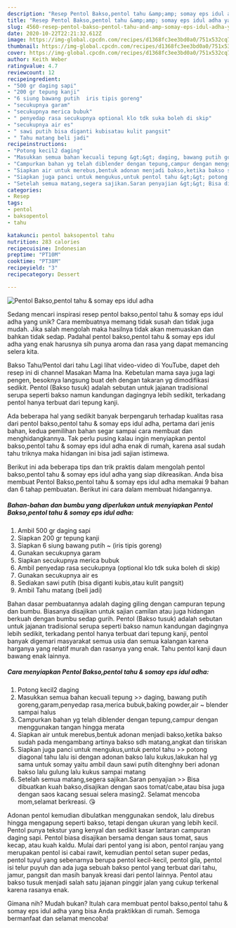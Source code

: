 ```yaml
---
description: "Resep Pentol Bakso,pentol tahu &amp;amp; somay eps idul adha yang Lezat"
title: "Resep Pentol Bakso,pentol tahu &amp;amp; somay eps idul adha yang Lezat"
slug: 4560-resep-pentol-bakso-pentol-tahu-and-amp-somay-eps-idul-adha-yang-lezat
date: 2020-10-22T22:21:32.612Z
image: https://img-global.cpcdn.com/recipes/d1368fc3ee3bd0a0/751x532cq70/pentol-baksopentol-tahu-somay-eps-idul-adha-foto-resep-utama.jpg
thumbnail: https://img-global.cpcdn.com/recipes/d1368fc3ee3bd0a0/751x532cq70/pentol-baksopentol-tahu-somay-eps-idul-adha-foto-resep-utama.jpg
cover: https://img-global.cpcdn.com/recipes/d1368fc3ee3bd0a0/751x532cq70/pentol-baksopentol-tahu-somay-eps-idul-adha-foto-resep-utama.jpg
author: Keith Weber
ratingvalue: 4.7
reviewcount: 12
recipeingredient:
- "500 gr daging sapi"
- "200 gr tepung kanji"
- "6 siung bawang putih  iris tipis goreng"
- "secukupnya garam"
- "secukupnya merica bubuk"
- " penyedap rasa secukupnya optional klo tdk suka boleh di skip"
- "secukupnya air es"
- " sawi putih bisa diganti kubisatau kulit pangsit"
- " Tahu matang beli jadi"
recipeinstructions:
- "Potong kecil2 daging"
- "Masukkan semua bahan kecuali tepung &gt;&gt; daging, bawang putih goreng,garam,penyedap rasa,merica bubuk,baking powder,air ~ blender sampai halus"
- "Campurkan bahan yg telah diblender dengan tepung,campur dengan menggunakan tangan hingga merata"
- "Siapkan air untuk merebus,bentuk adonan menjadi bakso,ketika bakso sudah pada mengambang artinya bakso sdh matang,angkat dan tiriskan"
- "Siapkan juga panci untuk mengukus,untuk pentol tahu &gt;&gt; potong diagonal tahu lalu isi dengan adonan bakso lalu kukus,lakukan hal yg sama untuk somay yaitu ambil daun sawi putih ditenghny beri adonan bakso lalu gulung lalu kukus sampai matang"
- "Setelah semua matang,segera sajikan.Saran penyajian &gt;&gt; Bisa dibuatkan kuah bakso,disajikan dengan saos tomat/cabe,atau bisa juga dengan saos kacang sesuai selera masing2. Selamat mencoba mom,selamat berkreasi. 😘"
categories:
- Resep
tags:
- pentol
- baksopentol
- tahu

katakunci: pentol baksopentol tahu 
nutrition: 283 calories
recipecuisine: Indonesian
preptime: "PT10M"
cooktime: "PT38M"
recipeyield: "3"
recipecategory: Dessert

---
```



![Pentol Bakso,pentol tahu &amp; somay eps idul adha](https://img-global.cpcdn.com/recipes/d1368fc3ee3bd0a0/751x532cq70/pentol-baksopentol-tahu-somay-eps-idul-adha-foto-resep-utama.jpg)

Sedang mencari inspirasi resep pentol bakso,pentol tahu &amp; somay eps idul adha yang unik? Cara membuatnya memang tidak susah dan tidak juga mudah. Jika salah mengolah maka hasilnya tidak akan memuaskan dan bahkan tidak sedap. Padahal pentol bakso,pentol tahu &amp; somay eps idul adha yang enak harusnya sih punya aroma dan rasa yang dapat memancing selera kita.

Bakso Tahu/Pentol dari tahu Lagi lihat video-video di YouTube, dapet deh resep ini di channel Masakan Mama Ina. Kebetulan mama saya juga lagi pengen, besoknya langsung buat deh dengan takaran yg dimodifikasi sedikit. Pentol (Bakso tusuk) adalah sebutan untuk jajanan tradisional serupa seperti bakso namun kandungan dagingnya lebih sedikit, terkadang pentol hanya terbuat dari tepung kanji.

Ada beberapa hal yang sedikit banyak berpengaruh terhadap kualitas rasa dari pentol bakso,pentol tahu &amp; somay eps idul adha, pertama dari jenis bahan, kedua pemilihan bahan segar sampai cara membuat dan menghidangkannya. Tak perlu pusing kalau ingin menyiapkan pentol bakso,pentol tahu &amp; somay eps idul adha enak di rumah, karena asal sudah tahu triknya maka hidangan ini bisa jadi sajian istimewa.


Berikut ini ada beberapa tips dan trik praktis dalam mengolah pentol bakso,pentol tahu &amp; somay eps idul adha yang siap dikreasikan. Anda bisa membuat Pentol Bakso,pentol tahu &amp; somay eps idul adha memakai 9 bahan dan 6 tahap pembuatan. Berikut ini cara dalam membuat hidangannya.

<!--inarticleads1-->

##### Bahan-bahan dan bumbu yang diperlukan untuk menyiapkan Pentol Bakso,pentol tahu &amp; somay eps idul adha:

1. Ambil 500 gr daging sapi
1. Siapkan 200 gr tepung kanji
1. Siapkan 6 siung bawang putih ~ (iris tipis goreng)
1. Gunakan secukupnya garam
1. Siapkan secukupnya merica bubuk
1. Ambil  penyedap rasa secukupnya (optional klo tdk suka boleh di skip)
1. Gunakan secukupnya air es
1. Sediakan  sawi putih (bisa diganti kubis,atau kulit pangsit)
1. Ambil  Tahu matang (beli jadi)


Bahan dasar pembuatannya adalah daging giling dengan campuran tepung dan bumbu. Biasanya disajikan untuk sajian camilan atau juga hidangan berkuah dengan bumbu sedap gurih. Pentol (Bakso tusuk) adalah sebutan untuk jajanan tradisional serupa seperti bakso namun kandungan dagingnya lebih sedikit, terkadang pentol hanya terbuat dari tepung kanji, pentol banyak digemari masyarakat semua usia dan semua kalangan karena harganya yang relatif murah dan rasanya yang enak. Tahu pentol kanji daun bawang enak lainnya. 

<!--inarticleads2-->

##### Cara menyiapkan Pentol Bakso,pentol tahu &amp; somay eps idul adha:

1. Potong kecil2 daging
1. Masukkan semua bahan kecuali tepung &gt;&gt; daging, bawang putih goreng,garam,penyedap rasa,merica bubuk,baking powder,air ~ blender sampai halus
1. Campurkan bahan yg telah diblender dengan tepung,campur dengan menggunakan tangan hingga merata
1. Siapkan air untuk merebus,bentuk adonan menjadi bakso,ketika bakso sudah pada mengambang artinya bakso sdh matang,angkat dan tiriskan
1. Siapkan juga panci untuk mengukus,untuk pentol tahu &gt;&gt; potong diagonal tahu lalu isi dengan adonan bakso lalu kukus,lakukan hal yg sama untuk somay yaitu ambil daun sawi putih ditenghny beri adonan bakso lalu gulung lalu kukus sampai matang
1. Setelah semua matang,segera sajikan.Saran penyajian &gt;&gt; Bisa dibuatkan kuah bakso,disajikan dengan saos tomat/cabe,atau bisa juga dengan saos kacang sesuai selera masing2. Selamat mencoba mom,selamat berkreasi. 😘


Adonan pentol kemudian dibulatkan menggunakan sendok, lalu direbus hingga mengapung seperti bakso, tetapi dengan ukuran yang lebih kecil. Pentol punya tekstur yang kenyal dan sedikit kasar lantaran campuran daging sapi. Pentol biasa disajikan bersama dengan saus tomat, saus kecap, atau kuah kaldu. Mulai dari pentol yang isi abon, pentol ranjau yang merupakan pentol isi cabai rawit, kemudian pentol setan super pedas, pentol tuyul yang sebenarnya berupa pentol kecil-kecil, pentol gila, pentol isi telur puyuh dan ada juga sebuah bakso pentol yang terbuat dari tahu, jamur, pangsit dan masih banyak kreasi dari pentol lainnya. Pentol atau bakso tusuk menjadi salah satu jajanan pinggir jalan yang cukup terkenal karena rasanya enak. 

Gimana nih? Mudah bukan? Itulah cara membuat pentol bakso,pentol tahu &amp; somay eps idul adha yang bisa Anda praktikkan di rumah. Semoga bermanfaat dan selamat mencoba!
